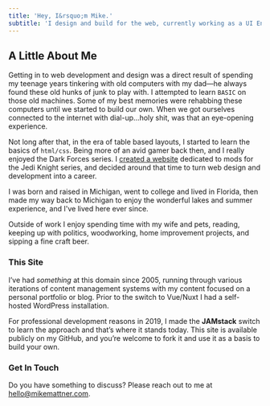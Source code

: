 ```yaml
---
title: 'Hey, I&rsquo;m Mike.'
subtitle: 'I design and build for the web, currently working as a UI Engineer at AccuLynx.'
---
```


## A Little About Me

Getting in to web development and design was a direct result of spending my teenage years tinkering with old computers with my dad—he always found these old hunks of junk to play with. I attempted to learn `BASIC` on those old machines. Some of my best memories were rehabbing these computers until we started to build our own. When we got ourselves connected to the internet with dial-up...holy shit, was that an eye-opening experience.

Not long after that, in the era of table based layouts, I started to learn the basics of `html/css`. Being more of an avid gamer back then, and I really enjoyed the Dark Forces series. I [created a website](https://web.archive.org/web/19990202084434/http://www.jediknight.net/yoda/) dedicated to mods for the Jedi Knight series, and decided around that time to turn web design and development into a career.

I was born and raised in Michigan, went to college and lived in Florida, then made my way back to Michigan to enjoy the wonderful lakes and summer experience, and I've lived here ever since.

Outside of work I enjoy spending time with my wife and pets, reading, keeping up with politics, woodworking, home improvement projects, and sipping a fine craft beer.

### This Site

I’ve had *something* at this domain since 2005, running through various iterations of content management systems with my content focused on a personal portfolio or blog. Prior to the switch to Vue/Nuxt I had a self-hosted WordPress installation.

For professional development reasons in 2019, I made the **JAMstack** switch to learn the approach and that’s where it stands today. This site is available publicly on my GitHub, and you’re welcome to fork it and use it as a basis to build your own.

### Get In Touch

Do you have something to discuss? Please reach out to me at [hello@mikemattner.com](mailto:hello@mikemattner.com).
